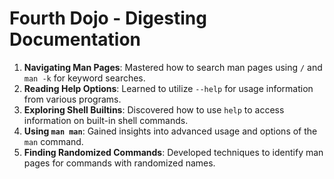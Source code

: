 # Fourth Dojo - Digesting Documentation

1. **Navigating Man Pages**: Mastered how to search man pages using `/` and `man -k` for keyword searches.
2. **Reading Help Options**: Learned to utilize `--help` for usage information from various programs.
3. **Exploring Shell Builtins**: Discovered how to use `help` to access information on built-in shell commands.
4. **Using `man man`**: Gained insights into advanced usage and options of the `man` command.
5. **Finding Randomized Commands**: Developed techniques to identify man pages for commands with randomized names.
